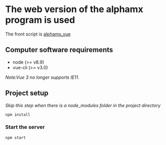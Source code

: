 # The web version of the alphamx program is used

The front script is [alphamx_vue](https://github.com/baitutanglj//alphamx_vue.git)
## Computer software requirements
* node (>= v8.9)
* vue-cli (>= v3.0)

*Note:Vue 3 no longer supports IE11.*

## Project setup
*Skip this step when there is a node_modules folder in the project directory*
```
npm install
```
### Start the server
```
npm start
```


